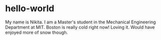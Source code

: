 # hello-world
My name is Nikita. I am a Master's student in the Mechanical Engineering Department at MIT.
Boston is really cold right now! Loving it. Would have enjoyed more of snow though.
